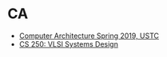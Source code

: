 # CA
- [Computer Architecture Spring 2019, USTC](http://home.ustc.edu.cn/~candrol/)
- [CS 250: VLSI Systems Design](http://www-inst.eecs.berkeley.edu/~cs250/sp17/)
